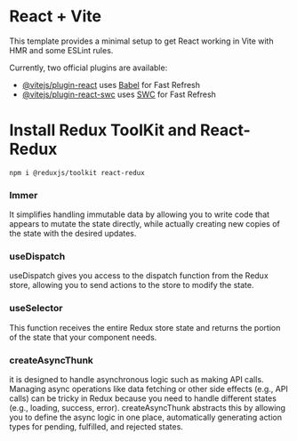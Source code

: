 # React + Vite

This template provides a minimal setup to get React working in Vite with HMR and some ESLint rules.

Currently, two official plugins are available:

- [@vitejs/plugin-react](https://github.com/vitejs/vite-plugin-react/blob/main/packages/plugin-react/README.md) uses [Babel](https://babeljs.io/) for Fast Refresh
- [@vitejs/plugin-react-swc](https://github.com/vitejs/vite-plugin-react-swc) uses [SWC](https://swc.rs/) for Fast Refresh
# Install Redux ToolKit and React-Redux
``` 
npm i @reduxjs/toolkit react-redux
```
### Immer 
It simplifies handling immutable data by allowing you to write code that appears to mutate the state directly, while actually creating new copies of the state with the desired updates.

### useDispatch
useDispatch gives you access to the dispatch function from the Redux store, allowing you to send actions to the store to modify the state.
### useSelector
This function receives the entire Redux store state and returns the portion of the state that your component needs.
### createAsyncThunk 
it is designed to handle asynchronous logic such as making API calls. Managing async operations like data fetching or other side effects (e.g., API calls) can be tricky in Redux because you need to handle different states (e.g., loading, success, error).
createAsyncThunk abstracts this by allowing you to define the async logic in one place, automatically generating action types for pending, fulfilled, and rejected states.

